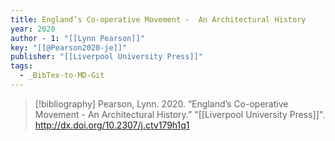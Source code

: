 ```yaml
---
title: England’s Co-operative Movement -  An Architectural History
year: 2020
author - 1: "[[Lynn Pearson]]"
key: "[[@Pearson2020-je]]"
publisher: "[[Liverpool University Press]]"
tags:
  - _BibTex-to-MD-Git
---
```


> [!bibliography]
> Pearson, Lynn. 2020. “England’s Co-operative Movement -  An Architectural History.” "[[Liverpool University Press]]". http://dx.doi.org/10.2307/j.ctv179h1q1